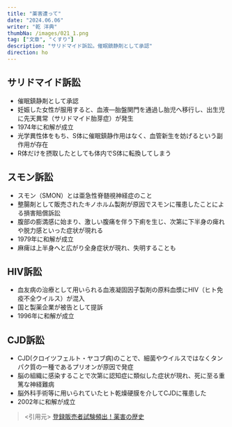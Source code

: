 ```yaml
---
title: "薬害遭って"
date: "2024.06.06"
writer: "乾 洋典"
thumbNa: /images/021_1.png
tag: ["文章", "くすり"]
description: "サリドマイド訴訟。催眠鎮静剤として承認"
direction: ho
---
```

## サリドマイド訴訟
- 催眠鎮静剤として承認
- 妊娠した女性が服用すると、血液—胎盤関門を通過し胎児へ移行し、出生児に先天異常（サリドマイド胎芽症）が発生
- 1974年に和解が成立
- 光学異性体をもち、S体に催眠鎮静作用はなく、血管新生を妨げるという副作用が存在
- R体だけを摂取したとしても体内でS体に転換してしまう

## スモン訴訟
- スモン（SMON）とは亜急性脊髄視神経症のこと
- 整腸剤として販売されたキノホルム製剤が原因でスモンに罹患したことによる損害賠償訴訟
- 腹部の膨満感に始まり、激しい腹痛を伴う下痢を生じ、次第に下半身の痺れや脱力感といった症状が現れる
- 1979年に和解が成立
- 麻痺は上半身へと広がり全身症状が現れ、失明することも

## HIV訴訟
- 血友病の治療として用いられる血液凝固因子製剤の原料血漿にHIV（ヒト免疫不全ウイルス）が混入
- 国と製薬企業が被告として提訴
- 1996年に和解が成立

## CJD訴訟
- CJD(クロイツフェルト・ヤコブ病)のことで、細菌やウイルスではなくタンパク質の一種であるプリオンが原因で発症
- 脳の組織に感染することで次第に認知症に類似した症状が現れ、死に至る重篤な神経難病
- 脳外科手術等に用いられていたヒト乾燥硬膜を介してCJDに罹患した
- 2002年に和解が成立


>
> <引用元>
> [登録販売者試験頻出！薬害の歴史
](https://www.torokuhanbaisya.com/%E7%99%BB%E9%8C%B2%E8%B2%A9%E5%A3%B2%E8%80%85%E8%A9%A6%E9%A8%93%E9%A0%BB%E5%87%BA%EF%BC%81%E3%80%80%E8%96%AC%E5%AE%B3%E3%81%AE%E6%AD%B4%E5%8F%B2/ "登録販売者.com")
